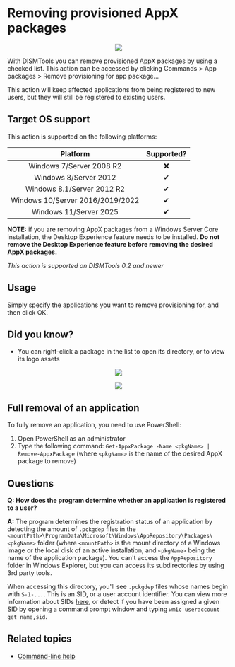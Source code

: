 # Removing provisioned AppX packages

<p align="center">
	<img src="../../../res/img_tasks/appx/remove_provisionedappxpackage.png" />
</p>

With DISMTools you can remove provisioned AppX packages by using a checked list. This action can be accessed by clicking Commands > App packages > Remove provisioning for app package...

This action will keep affected applications from being registered to new users, but they will still be registered to existing users.

## Target OS support

This action is supported on the following platforms:

| Platform | Supported? |
|:--:|:--:|
| Windows 7/Server 2008 R2 | ❌ |
| Windows 8/Server 2012 | ✔ |
| Windows 8.1/Server 2012 R2 | ✔ |
| Windows 10/Server 2016/2019/2022 | ✔ |
| Windows 11/Server 2025 | ✔ |

**NOTE:** if you are removing AppX packages from a Windows Server Core installation, the Desktop Experience feature needs to be installed. **Do not remove the Desktop Experience feature before removing the desired AppX packages.**

<i>This action is supported on DISMTools 0.2 and newer</i>

## Usage

Simply specify the applications you want to remove provisioning for, and then click OK.

## Did you know?

- You can right-click a package in the list to open its directory, or to view its logo assets

<p align="center">
	<img src="https://user-images.githubusercontent.com/101426328/236633802-3c27947c-e282-4258-9ca3-0d6711fc436f.png" />
</p>

<p align="center">
	<img src="https://github.com/CodingWonders/DISMTools/assets/101426328/751b80d9-ee8f-4552-8f91-6f5ebbfaf0da" />
</p>

## Full removal of an application

To fully remove an application, you need to use PowerShell:

1. Open PowerShell as an administrator
2. Type the following command: `Get-AppxPackage -Name <pkgName> | Remove-AppxPackage` (where `<pkgName>` is the name of the desired AppX package to remove)

## Questions

**Q: How does the program determine whether an application is registered to a user?**

**A:** The program determines the registration status of an application by detecting the amount of `.pckgdep` files in the `<mountPath>\ProgramData\Microsoft\Windows\AppRepository\Packages\<pkgName>` folder (where `<mountPath>` is the mount directory of a Windows image or the local disk of an active installation, and `<pkgName>` being the name of the application package). You can't access the `AppRepository` folder in Windows Explorer, but you can access its subdirectories by using 3rd party tools.

When accessing this directory, you'll see `.pckgdep` files whose names begin with `S-1-...`. This is an SID, or a user account identifier. You can view more information about SIDs [here](https://devblogs.microsoft.com/oldnewthing/20230613-00/?p=108335), or detect if you have been assigned a given SID by opening a command prompt window and typing `wmic useraccount get name,sid`.

## Related topics

- [Command-line help](https://example.com)


